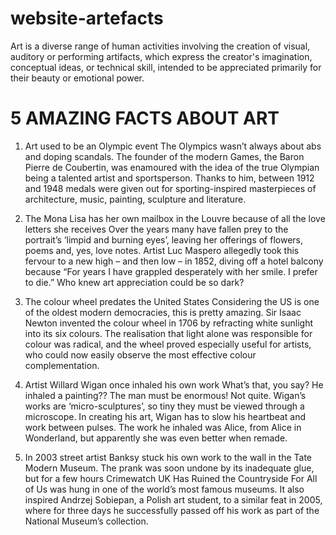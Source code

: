 # website-artefacts
Art is a diverse range of human activities involving the creation of visual, auditory or performing artifacts, which express the creator's imagination, conceptual ideas, or technical skill, intended to be appreciated primarily for their beauty or emotional power. 

# 5 AMAZING FACTS ABOUT ART 

1. Art used to be an Olympic event
The Olympics wasn’t always about abs and doping scandals. The founder of the modern Games, the Baron Pierre de Coubertin, was enamoured with the idea of the true Olympian being a talented artist and sportsperson. Thanks to him, between 1912 and 1948 medals were given out for sporting-inspired masterpieces of architecture, music, painting, sculpture and literature.

2. The Mona Lisa has her own mailbox in the Louvre because of all the love letters she receives
Over the years many have fallen prey to the portrait’s ‘limpid and burning eyes’, leaving her offerings of flowers, poems and, yes, love notes. Artist Luc Maspero allegedly took this fervour to a new high – and then low – in 1852, diving off a hotel balcony because “For years I have grappled desperately with her smile. I prefer to die.” Who knew art appreciation could be so dark?
3. The colour wheel predates the United States
Considering the US is one of the oldest modern democracies, this is pretty amazing. Sir Isaac Newton invented the colour wheel in 1706 by refracting white sunlight into its six colours. The realisation that light alone was responsible for colour was radical, and the wheel proved especially useful for artists, who could now easily observe the most effective colour complementation.

4. Artist Willard Wigan once inhaled his own work
What’s that, you say? He inhaled a painting?? The man must be enormous! Not quite. Wigan’s works are ‘micro-sculptures’, so tiny they must be viewed through a microscope. In creating his art, Wigan has to slow his heartbeat and work between pulses. The work he inhaled was Alice, from Alice in Wonderland, but apparently she was even better when remade.

5. In 2003 street artist Banksy stuck his own work to the wall in the Tate Modern Museum.
The prank was soon undone by its inadequate glue, but for a few hours Crimewatch UK Has Ruined the Countryside For All of Us was hung in one of the world’s most famous museums. It also inspired Andrzej Sobiepan, a Polish art student, to a similar feat in 2005, where for three days he successfully passed off his work as part of the National Museum’s collection.
